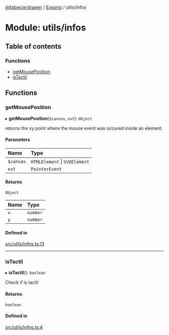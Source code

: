 [@fabwcie/drawer](../README.md) / [Exports](../modules.md) / utils/infos

# Module: utils/infos

## Table of contents

### Functions

- [getMousePosition](utils_infos.md#getmouseposition)
- [isTactil](utils_infos.md#istactil)

## Functions

### getMousePosition

▸ **getMousePosition**(`$canvas`, `evt`): `Object`

returns the xy point where the mouse event was occured inside an element.

#### Parameters

| Name | Type |
| :------ | :------ |
| `$canvas` | `HTMLElement` \| `SVGElement` |
| `evt` | `PointerEvent` |

#### Returns

`Object`

| Name | Type |
| :------ | :------ |
| `x` | `number` |
| `y` | `number` |

#### Defined in

[src/utils/infos.ts:13](https://github.com/fabwcie/drawer/blob/850d9ed/src/utils/infos.ts#L13)

___

### isTactil

▸ **isTactil**(): `boolean`

Check if is tactil

#### Returns

`boolean`

#### Defined in

[src/utils/infos.ts:4](https://github.com/fabwcie/drawer/blob/850d9ed/src/utils/infos.ts#L4)
